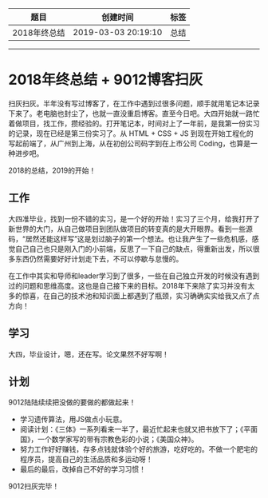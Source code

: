 | 题目         | 创建时间            | 标签 |
| ------------ | ------------------- | ---- |
| 2018年终总结 | 2019-03-03 20:19:10 | 总结 |

------

# 2018年终总结 + 9012博客扫灰

扫灰扫灰。半年没有写过博客了，在工作中遇到过很多问题，顺手就用笔记本记录下来了。老电脑也封尘了，也就一直没重启博客。直至今日吧。大四开始就一路忙着做项目，找工作，攒经验的。打开笔记本，时间对上了一年前，是我第一份实习的记录，现在已经是第三份实习了。从 HTML + CSS + JS 到现在开始工程化的写起前端了，从广州到上海，从在初创公司码字到在上市公司 Coding，也算是一种进步吧。

2018的总结，2019的开始！

## 工作

大四准毕业，找到一份不错的实习，是一个好的开始！实习了三个月，给我打开了新世界的大门，从自己做项目到团队做项目的转变真的是大开眼界。看到一些源码，“居然还能这样写”这是划过脑子的第一个想法。也让我产生了一些危机感，感觉自己自己也只是刚入门的小前端，反思了一下自己的缺点，得重新出发，所以很多东西仍然需要好好计划走下去，不可以停歇与怠慢的。

在工作中其实和导师和leader学习到了很多，一些在自己独立开发的时候没有遇到过的问题和思维高度。这也是自己接下来的目标。2018年下来除了实习并没有太多的惊喜，在自己的技术池和知识面上都遇到了瓶颈，实习确确实实给我又点了点方向！

## 学习

大四，毕业设计，嗯，还在写。论文果然不好写啊！

## 计划

9012陆陆续续把没做的要做的都做起来！

+ 学习遗传算法，用JS做点小玩意。
+ 阅读计划：《三体》一系列看来一半了，最近忙起来也就又把书放下了；《平面国》，一个数学家写的带有宗教色彩的小说；《美国众神》。
+ 努力工作好好赚钱，存多点钱就体验个好的旅游，吃好吃的。不做一个肥宅的程序员，提高自己的生活品质和多运动呀！
+ 最后的最后，改掉自己不好的学习习惯！

9012扫灰完毕！
